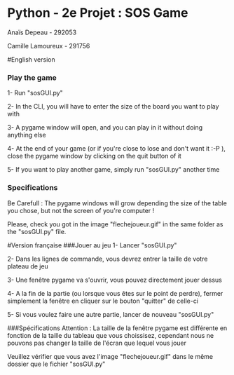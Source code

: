 # Python - 2e Projet : SOS Game

Anaïs Depeau - 292053

Camille Lamoureux - 291756

#English version
### Play the game
1- Run "sosGUI.py"

2- In the CLI, you will have to enter the size of the board you want to play with

3- A pygame window will open, and you can play in it without doing anything else

4- At the end of your game (or if you're close to lose and don't want it :-P ), 
close the pygame window by clicking on the quit button of it

5- If you want to play another game, simply run "sosGUI.py" another time

### Specifications
Be Carefull : The pygame windows will grow depending the size of the table you chose, but not the screen of you're computer !

Please, check you got in the image "flechejoueur.gif" in the same folder as the "sosGUI.py" file.

#Version française
###Jouer au jeu
1- Lancer "sosGUI.py"

2- Dans les lignes de commande, vous devrez entrer la taille de votre plateau de jeu

3- Une fenêtre pygame va s'ouvrir, vous pouvez directement jouer dessus

4- A la fin de la partie (ou lorsque vous êtes sur le point de perdre), fermer simplement
la fenêtre en cliquer sur le bouton "quitter" de celle-ci

5- Si vous voulez faire une autre partie, lancer de nouveau "sosGUI.py"


###Spécifications 
Attention : La taille de la fenêtre pygame est différente en fonction de la taille du 
tableau que vous choissisez, cependant nous ne pouvons pas changer la taille de l'écran 
que lequel vous jouer

Veuillez vérifier que vous avez l'image "flechejoueur.gif" dans le même dossier que le fichier "sosGUI.py"
